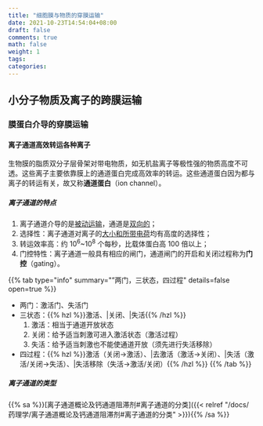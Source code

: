```yaml
---
title: "细胞膜与物质的穿膜运输"
date: 2021-10-23T14:54:04+08:00
draft: false
comments: true
math: false
weight: 1
tags:
categories:
---
```


## 小分子物质及离子的跨膜运输

### 膜蛋白介导的穿膜运输

#### 离子通道高效转运各种离子

生物膜的脂质双分子层骨架对带电物质，如无机盐离子等极性强的物质高度不可透。这些离子主要依靠膜上的通道蛋白完成高效率的转运。这些通道蛋白因为都与离子的转运有关，故又称**通道蛋白**（ion channel）。

##### 离子通道的特点

1. 离子通道介导的是<ins>被动运输</ins>，通道是<ins>双向的</ins>；
2. 选择性：离子通道对离子的<ins>大小和所带电荷</ins>均有高度的选择性；
3. 转运效率高：约 10<sup>6</sup>~10<sup>8</sup> 个每秒，比载体蛋白高 100 倍以上；
4. 门控特性：离子通道一般具有相应的闸门，通道闸门的开启和关闭过程称为**门控**（gating）。

{{% tab type="info" summary="”两门，三状态，四过程" details=false open=true %}}
- 两门：激活门、失活门
- 三状态：{{% hzl %}}激活、|关闭、|失活{{% /hzl %}}
    1. 激活：相当于通道开放状态
    2. 关闭：给予适当刺激可进入激活状态（激活过程）
    3. 失活：给予适当刺激也不能使通道开放（须先进行失活移除）
- 四过程：{{% hzl %}}激活（关闭→激活）、|去激活（激活→关闭）、|失活（激活/关闭→失活）、|失活移除（失活→激活/关闭）{{% /hzl %}}
{{% /tab %}}

##### 离子通道的类型

{{% sa %}}[离子通道概论及钙通道阻滞剂#离子通道的分类]({{< relref "/docs/药理学/离子通道概论及钙通道阻滞剂#离子通道的分类" >}}){{% /sa %}}
